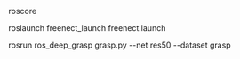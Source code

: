 roscore

roslaunch freenect_launch freenect.launch

rosrun ros_deep_grasp grasp.py --net res50 --dataset grasp
